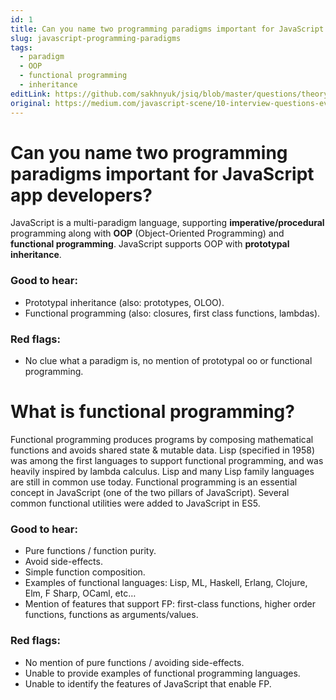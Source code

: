 ```yaml
---
id: 1
title: Can you name two programming paradigms important for JavaScript app developers?
slug: javascript-programming-paradigms
tags:
  - paradigm
  - OOP
  - functional programming
  - inheritance
editLink: https://github.com/sakhnyuk/jsiq/blob/master/questions/theory-questions/1.md
original: https://medium.com/javascript-scene/10-interview-questions-every-javascript-developer-should-know-6fa6bdf5ad95
---
```


# Can you name two programming paradigms important for JavaScript app developers?

JavaScript is a multi-paradigm language, supporting **imperative/procedural** programming along with **OOP** (Object-Oriented Programming) and **functional programming**. JavaScript supports OOP with **prototypal inheritance**.

### Good to hear:

- Prototypal inheritance (also: prototypes, OLOO).
- Functional programming (also: closures, first class functions, lambdas).

### Red flags:

- No clue what a paradigm is, no mention of prototypal oo or functional programming.

# What is functional programming?

Functional programming produces programs by composing mathematical functions and avoids shared state & mutable data. Lisp (specified in 1958) was among the first languages to support functional programming, and was heavily inspired by lambda calculus. Lisp and many Lisp family languages are still in common use today. Functional programming is an essential concept in JavaScript (one of the two pillars of JavaScript). Several common functional utilities were added to JavaScript in ES5.

### Good to hear:

- Pure functions / function purity.
- Avoid side-effects.
- Simple function composition.
- Examples of functional languages: Lisp, ML, Haskell, Erlang, Clojure, Elm, F Sharp, OCaml, etc…
- Mention of features that support FP: first-class functions, higher order functions, functions as arguments/values.

### Red flags:

- No mention of pure functions / avoiding side-effects.
- Unable to provide examples of functional programming languages.
- Unable to identify the features of JavaScript that enable FP.
